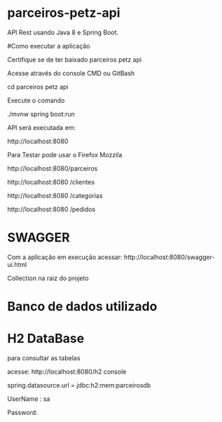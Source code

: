 # parceiros-petz-api
API Rest usando Java 8 e Spring Boot.

#Como executar a aplicação

Certifique se de ter baixado parceiros petz api

Acesse através do console
CMD ou GitBash

cd parceiros petz api

Execute o comando

./mvnw spring boot:run

API será executada em:

http://localhost:8080

Para Testar pode usar o Firefox Mozzila

http://localhost:8080/parceiros

http://localhost:8080 /clientes

http://localhost:8080 /categorias

http://localhost:8080 /pedidos
# SWAGGER
Com a aplicação em execução acessar:
http://localhost:8080/swagger-ui.html

Collection
na raiz do projeto

# Banco de dados utilizado
# H2 DataBase 
para consultar as tabelas

acesse:
http://localhost:8080/h2 console

spring.datasource.url = jdbc:h2:mem:parceirosdb

UserName : sa

Password:
